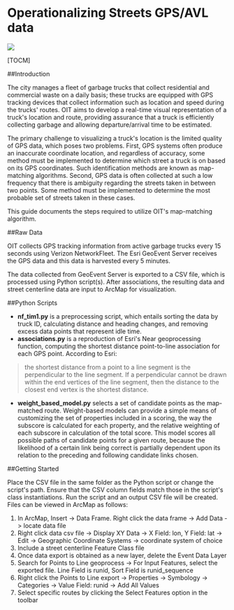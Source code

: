 # Operationalizing Streets GPS/AVL data

![](https://beta.phila.gov/media/20170531115900/oit-logo1.png)



[TOCM]


##Introduction

The city manages a fleet of garbage trucks that collect residential and commercial waste on a daily basis; these trucks are equipped with GPS tracking devices that collect information such as location and speed during the trucks' routes.  OIT aims to develop a real-time visual representation of a truck's location and route, providing assurance that a truck is efficiently collecting garbage and allowing departure/arrival time to be estimated.

The primary challenge to visualizing a truck's location is the limited quality of GPS data, which poses two problems.  First, GPS systems often produce an inaccurate coordinate location, and regardless of accuracy, some method must be implemented to determine which street a truck is on based on its GPS coordinates.  Such identification methods are known as map-matching algorithms.  Second, GPS data is often collected at such a low frequency that there is ambiguity regarding the streets taken in between two points.  Some method must be implemented to determine the most probable set of streets taken in these cases.

This guide documents the steps required to utilize OIT's map-matching algorithm.

##Raw Data

OIT collects GPS tracking information from active garbage trucks every 15 seconds using Verizon NetworkFleet.  The Esri GeoEvent Server receives the GPS data and this data is harvested every 5 minutes.

The data collected from GeoEvent Server is exported to a CSV file, which is processed using Python script(s).  After associations, the resulting data and street centerline data are input to ArcMap for visualization.

##Python Scripts

* **nf_tim1.py** is a preprocessing script, which entails sorting the data by truck ID, calculating distance and heading changes, and removing excess data points that represent idle time.
* **associations.py** is a reproduction of Esri's Near geoprocessing function, computing the shortest distance point-to-line association for each GPS point.  According to Esri:
>the shortest distance from a point to a line segment is the perpendicular to the line segment. If a perpendicular cannot be drawn within the end vertices of the line segment, then the distance to the closest end vertex is the shortest distance.

* **weight_based_model.py** selects a set of candidate points as the map-matched route.  Weight-based models can provide a simple means of customizing the set of properties included in a scoring, the way the subscore is calculated for each property, and the relative weighting of each subscore in calculation of the total score.  This model scores all possible paths of candidate points for a given route, because the likelihood of a certain link being correct is partially dependent upon its relation to the preceding and following candidate links chosen.

##Getting Started

Place the CSV file in the same folder as the Python script or change the script's path.  Ensure that the CSV column fields match those in the script's class instantiations.  Run the script and an output CSV file will be created.  Files can be viewed in ArcMap as follows:

1.	In ArcMap, Insert -> Data Frame.  Right click the data frame -> Add Data -> locate data file
2.	Right click data csv file -> Display XY Data -> X Field: lon, Y Field: lat -> Edit -> Geographic Coordinate Systems -> coordinate system of choice
3.	Include a street centerline Feature Class file
4.	Once data export is obtained as a new layer, delete the Event Data Layer
5.	Search for Points to Line geoprocess -> For Input Features, select the exported file.  Line Field is runid, Sort Field is runid_sequence
6.	Right click the Points to Line export -> Properties -> Symbology -> Categories -> Value Field: runid -> Add All Values
7.	Select specific routes by clicking the Select Features option in the toolbar